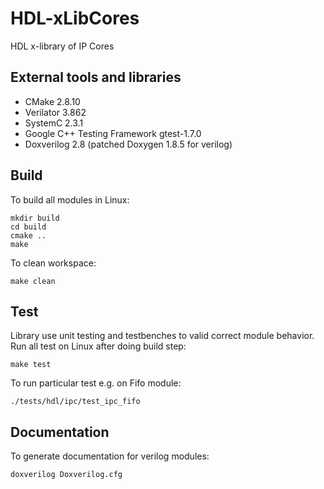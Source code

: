 HDL-xLibCores
=============

HDL x-library of IP Cores

External tools and libraries
----------------------------

* CMake 2.8.10
* Verilator 3.862
* SystemC 2.3.1
* Google C++ Testing Framework gtest-1.7.0
* Doxverilog 2.8 (patched Doxygen 1.8.5 for verilog)

Build
-----

To build all modules in Linux:

    mkdir build
    cd build
    cmake ..
    make

To clean workspace:

    make clean

Test
----

Library use unit testing and testbenches to valid correct module behavior.
Run all test on Linux after doing build step:

    make test

To run particular test e.g. on Fifo module:

    ./tests/hdl/ipc/test_ipc_fifo

Documentation
-------------

To generate documentation for verilog modules:

    doxverilog Doxverilog.cfg
